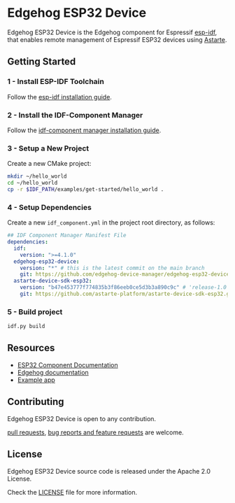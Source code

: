 <!---
  Copyright 2021,2022 SECO Mind Srl

  SPDX-License-Identifier: Apache-2.0
-->

# Edgehog ESP32 Device

Edgehog ESP32 Device is the Edgehog component for Espressif
[esp-idf](https://docs.espressif.com/projects/esp-idf/en/latest/), that enables remote management of
Espressif ESP32 devices using [Astarte](https://github.com/astarte-platform/).

## Getting Started

### 1 - Install ESP-IDF Toolchain

Follow the
[esp-idf installation guide](https://docs.espressif.com/projects/esp-idf/en/latest/esp32/get-started/linux-macos-setup.html#installation-step-by-step).

### 2 - Install the IDF-Component Manager

Follow the
[idf-component manager installation guide](https://github.com/espressif/idf-component-manager#installing-the-idf-component-manager).

### 3 - Setup a New Project

Create a new CMake project:

```bash
mkdir ~/hello_world
cd ~/hello_world
cp -r $IDF_PATH/examples/get-started/hello_world .
```

### 4 - Setup Dependencies

Create a new `idf_component.yml` in the project root directory, as follows:

```yaml
## IDF Component Manager Manifest File
dependencies:
  idf:
    version: ">=4.1.0"
  edgehog-esp32-device:
    version: "*" # this is the latest commit on the main branch
    git: https://github.com/edgehog-device-manager/edgehog-esp32-device.git
  astarte-device-sdk-esp32:
    version: "b47e453777f774835b3f86eeb0ce5d3b3a890c9c" # 'release-1.0' branch
    git: https://github.com/astarte-platform/astarte-device-sdk-esp32.git

```

### 5 - Build project

```bash
idf.py build
```

## Resources

* [ESP32 Component Documentation](https://edgehog-device-manager.github.io/docs/snapshot/device-sdks/esp32/)
* [Edgehog documentation](https://edgehog-device-manager.github.io/docs/snapshot/)
* [Example app](examples/edgehog_app/)

## Contributing

Edgehog ESP32 Device is open to any contribution.

[pull requests](https://github.com/edgehog-device-manager/edgehog-esp32-device/pulls),
[bug reports and feature requests](https://github.com/edgehog-device-manager/edgehog-esp32-device/issues)
are welcome.

## License

Edgehog ESP32 Device source code is released under the Apache 2.0 License.

Check the [LICENSE](LICENSE) file for more information.
